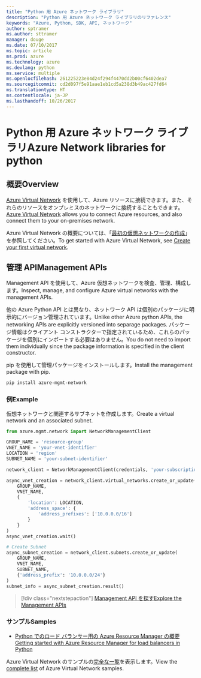 ```yaml
---
title: "Python 用 Azure ネットワーク ライブラリ"
description: "Python 用 Azure ネットワーク ライブラリのリファレンス"
keywords: "Azure, Python, SDK, API, ネットワーク"
author: sptramer
ms.author: sttramer
manager: douge
ms.date: 07/10/2017
ms.topic: article
ms.prod: azure
ms.technology: azure
ms.devlang: python
ms.service: multiple
ms.openlocfilehash: 261225223e84d24f294f4470dd2b00cf6402dea7
ms.sourcegitcommit: cd2d097f5e91aae1eb1cd5a238d3b49ac427fd64
ms.translationtype: HT
ms.contentlocale: ja-JP
ms.lasthandoff: 10/26/2017
---
```

# <a name="azure-network-libraries-for-python"></a><span data-ttu-id="e521f-104">Python 用 Azure ネットワーク ライブラリ</span><span class="sxs-lookup"><span data-stu-id="e521f-104">Azure Network libraries for python</span></span>

## <a name="overview"></a><span data-ttu-id="e521f-105">概要</span><span class="sxs-lookup"><span data-stu-id="e521f-105">Overview</span></span>

<span data-ttu-id="e521f-106">[Azure Virtual Network](/azure/virtual-network/virtual-networks-overview) を使用して、Azure リソースに接続できます。また、それらのリソースをオンプレミスのネットワークに接続することもできます。</span><span class="sxs-lookup"><span data-stu-id="e521f-106">[Azure Virtual Network](/azure/virtual-network/virtual-networks-overview) allows you to connect Azure resources, and also connect them to your on-premises network.</span></span>

<span data-ttu-id="e521f-107">Azure Virtual Network の概要については、「[最初の仮想ネットワークの作成](/azure/virtual-network/virtual-network-get-started-vnet-subnet)」を参照してください。</span><span class="sxs-lookup"><span data-stu-id="e521f-107">To get started with Azure Virtual Network, see [Create your first virtual network](/azure/virtual-network/virtual-network-get-started-vnet-subnet).</span></span>

## <a name="management-apis"></a><span data-ttu-id="e521f-108">管理 API</span><span class="sxs-lookup"><span data-stu-id="e521f-108">Management APIs</span></span>

<span data-ttu-id="e521f-109">Management API を使用して、Azure 仮想ネットワークを検査、管理、構成します。</span><span class="sxs-lookup"><span data-stu-id="e521f-109">Inspect, manage, and configure Azure virtual networks with the management APIs.</span></span>

<span data-ttu-id="e521f-110">他の Azure Python API とは異なり、ネットワーク API は個別のパッケージに明示的にバージョン管理されています。</span><span class="sxs-lookup"><span data-stu-id="e521f-110">Unlike other Azure python APIs, the networking APIs are explicitly versioned into separage packages.</span></span> <span data-ttu-id="e521f-111">パッケージ情報はクライアント コンストラクターで指定されているため、これらのパッケージを個別にインポートする必要はありません。</span><span class="sxs-lookup"><span data-stu-id="e521f-111">You do not need to import them individually since the package information is specified in the client constructor.</span></span>

<span data-ttu-id="e521f-112">pip を使用して管理パッケージをインストールします。</span><span class="sxs-lookup"><span data-stu-id="e521f-112">Install the management package with pip.</span></span>

```bash
pip install azure-mgmt-network
```

### <a name="example"></a><span data-ttu-id="e521f-113">例</span><span class="sxs-lookup"><span data-stu-id="e521f-113">Example</span></span>

<span data-ttu-id="e521f-114">仮想ネットワークと関連するサブネットを作成します。</span><span class="sxs-lookup"><span data-stu-id="e521f-114">Create a virtual network and an associated subnet.</span></span>

```python
from azure.mgmt.network import NetworkManagementClient

GROUP_NAME = 'resource-group'
VNET_NAME = 'your-vnet-identifier'
LOCATION = 'region'
SUBNET_NAME = 'your-subnet-identifier'

network_client = NetworkManagementClient(credentials, 'your-subscription-id')

async_vnet_creation = network_client.virtual_networks.create_or_update(
    GROUP_NAME,
    VNET_NAME,
    {
        'location': LOCATION,
        'address_space': {
            'address_prefixes': ['10.0.0.0/16']
        }
    }
)
async_vnet_creation.wait()

# Create Subnet
async_subnet_creation = network_client.subnets.create_or_update(
    GROUP_NAME,
    VNET_NAME,
    SUBNET_NAME,
    {'address_prefix': '10.0.0.0/24'}
)
subnet_info = async_subnet_creation.result()
```

> [!div class="nextstepaction"]
> [<span data-ttu-id="e521f-115">Management API を探す</span><span class="sxs-lookup"><span data-stu-id="e521f-115">Explore the Management APIs</span></span>](/python/api/overview/azure/network/managementlibrary)

### <a name="samples"></a><span data-ttu-id="e521f-116">サンプル</span><span class="sxs-lookup"><span data-stu-id="e521f-116">Samples</span></span>

* [<span data-ttu-id="e521f-117">Python でのロード バランサー用の Azure Resource Manager の概要</span><span class="sxs-lookup"><span data-stu-id="e521f-117">Getting started with Azure Resource Manager for load balancers in Python</span></span>](https://azure.microsoft.com/en-us/resources/samples/network-python-manage-loadbalancer/)

<span data-ttu-id="e521f-118">Azure Virtual Network のサンプルの[完全な一覧](https://azure.microsoft.com/en-us/resources/samples/?platform=python&term=virtual%20network)を表示します。</span><span class="sxs-lookup"><span data-stu-id="e521f-118">View the [complete list](https://azure.microsoft.com/en-us/resources/samples/?platform=python&term=virtual%20network) of Azure Virtual Network samples.</span></span>
